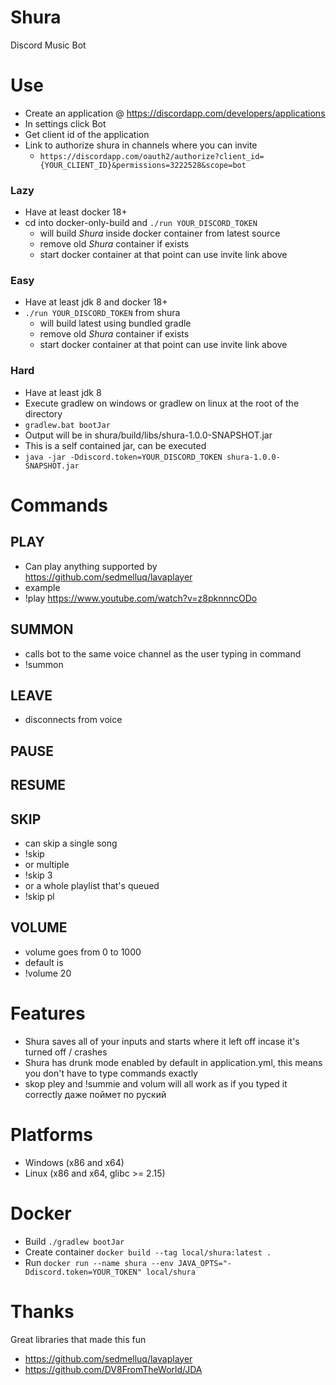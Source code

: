 # Shura
Discord Music Bot

# Use

* Create an application @ https://discordapp.com/developers/applications
* In settings click Bot
* Get client id of the application
* Link to authorize shura in channels where you can invite
    - `https://discordapp.com/oauth2/authorize?client_id={YOUR_CLIENT_ID}&permissions=3222528&scope=bot`

### Lazy
* Have at least docker 18+
* cd into docker-only-build and `./run YOUR_DISCORD_TOKEN`
    - will build *Shura* inside docker container from latest source
    - remove old *Shura* container if exists
    - start docker container at that point can use invite link above

### Easy
* Have at least jdk 8 and docker 18+
* `./run YOUR_DISCORD_TOKEN` from shura
    - will build latest using bundled gradle
    - remove old *Shura* container if exists
    - start docker container at that point can use invite link above

### Hard
* Have at least jdk 8
* Execute gradlew on windows or gradlew on linux at the root of the directory
* `gradlew.bat bootJar`
* Output will be in shura/build/libs/shura-1.0.0-SNAPSHOT.jar
* This is a self contained jar, can be executed
* `java -jar -Ddiscord.token=YOUR_DISCORD_TOKEN shura-1.0.0-SNAPSHOT.jar`

# Commands

## PLAY
* Can play anything supported by https://github.com/sedmelluq/lavaplayer
* example
* !play https://www.youtube.com/watch?v=z8pknnncODo
## SUMMON
* calls bot to the same voice channel as the user typing in command
* !summon
## LEAVE
* disconnects from voice
## PAUSE
## RESUME
## SKIP
* can skip a single song
* !skip
* or multiple
* !skip 3
* or a whole playlist that's queued
* !skip pl
## VOLUME
* volume goes from 0 to 1000
* default is
* !volume 20

# Features
* Shura saves all of your inputs and starts where it left off incase it's turned off / crashes
* Shura has drunk mode enabled by default in application.yml, this means you don't have to type commands exactly
* skop pley and !summie and volum will all work as if you typed it correctly даже поймет по руский

# Platforms
* Windows (x86 and x64)
* Linux (x86 and x64, glibc >= 2.15)

# Docker
* Build
`./gradlew bootJar`
* Create container
`docker build --tag local/shura:latest .`
* Run
`docker run --name shura --env JAVA_OPTS="-Ddiscord.token=YOUR_TOKEN" local/shura`

# Thanks
Great libraries that made this fun
* https://github.com/sedmelluq/lavaplayer
* https://github.com/DV8FromTheWorld/JDA
